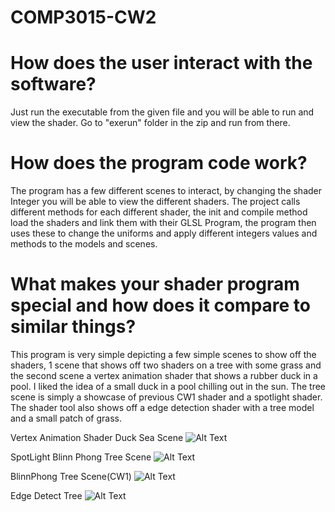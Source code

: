 # COMP3015-CW2

# How does the user interact with the software?
Just run the executable from the given file and you will be able to run and view the shader. Go to "exerun" folder in the zip and run from there.

# How does the program code work?
The program has a few different scenes to interact, by changing the shader Integer you will be able to view the different shaders. The project calls different methods for each different shader, the init and compile method load the shaders and link them with their GLSL Program, the program then uses these to change the uniforms and apply different integers values and methods to the models and scenes.

# What makes your shader program special and how does it compare to similar things? 
This program is very simple depicting a few simple scenes to show off the shaders, 1 scene that shows off two shaders on a tree with some grass and the second scene a vertex animation shader that shows a rubber duck in a pool. I liked the idea of a small duck in a pool chilling out in the sun. The tree scene is simply a showcase of previous CW1 shader and a spotlight shader. The shader tool also shows off a edge detection shader with a tree model and a small patch of grass. 

Vertex Animation Shader Duck Sea Scene
![Alt Text](https://media.giphy.com/media/LouhvHwjFztnZo28vD/giphy.gif)

SpotLight Blinn Phong Tree Scene
![Alt Text](https://media.giphy.com/media/lN3j0Ikw2VNf3e6gG8/giphy.gif)

BlinnPhong Tree Scene(CW1)
![Alt Text](https://media.giphy.com/media/HPcgKCxxNvgUz7Lbj0/giphy.gif)

Edge Detect Tree
![Alt Text](https://media.giphy.com/media/OCywymToRa2wbH0Op6/giphy.gif)
